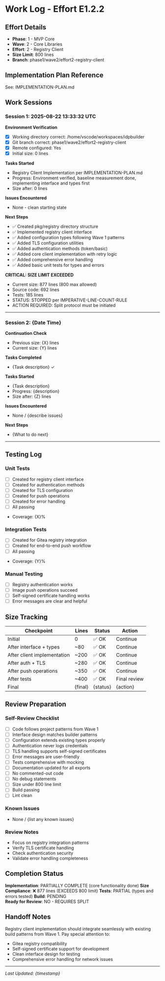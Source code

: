 # Work Log - Effort E1.2.2

## Effort Details
- **Phase**: 1 - MVP Core
- **Wave**: 2 - Core Libraries  
- **Effort**: 2 - Registry Client
- **Size Limit**: 800 lines
- **Branch**: phase1/wave2/effort2-registry-client

## Implementation Plan Reference
See: IMPLEMENTATION-PLAN.md

## Work Sessions

### Session 1: 2025-08-22 13:33:32 UTC
**Environment Verification**
- [x] Working directory correct: /home/vscode/workspaces/idpbuilder
- [x] Git branch correct: phase1/wave2/effort2-registry-client
- [x] Remote configured: Yes
- [x] Initial size: 0 lines

**Tasks Started**
- Registry Client Implementation per IMPLEMENTATION-PLAN.md
- Progress: Environment verified, baseline measurement done, implementing interface and types first
- Size after: 0 lines

**Issues Encountered**
- None - clean starting state

**Next Steps**
- ✅ Created pkg/registry directory structure  
- ✅ Implemented registry client interface
- ✅ Added configuration types following Wave 1 patterns
- ✅ Added TLS configuration utilities
- ✅ Added authentication methods (token/basic)
- ✅ Added core client implementation with retry logic
- ✅ Added comprehensive error handling
- ✅ Added basic unit tests for types and errors

**CRITICAL: SIZE LIMIT EXCEEDED**
- Current size: 877 lines (800 max allowed)
- Source code: 692 lines  
- Tests: 185 lines
- STATUS: STOPPED per IMPERATIVE-LINE-COUNT-RULE
- ACTION REQUIRED: Split protocol must be initiated

---

### Session 2: {Date Time}
**Continuation Check**
- Previous size: {X} lines
- Current size: {Y} lines

**Tasks Completed**
- {Task description} ✓

**Tasks Started**
- {Task description}
- Progress: {description}
- Size after: {Z} lines

**Issues Encountered**
- None / {describe issues}

**Next Steps**
- {What to do next}

---

## Testing Log

### Unit Tests
- [ ] Created for registry client interface
- [ ] Created for authentication methods
- [ ] Created for TLS configuration
- [ ] Created for push operations
- [ ] Created for error handling
- [ ] All passing
- Coverage: {X}%

### Integration Tests
- [ ] Created for Gitea registry integration
- [ ] Created for end-to-end push workflow
- [ ] All passing
- Coverage: {Y}%

### Manual Testing
- [ ] Registry authentication works
- [ ] Image push operations succeed
- [ ] Self-signed certificate handling works
- [ ] Error messages are clear and helpful

## Size Tracking

| Checkpoint | Lines | Status | Action |
|------------|-------|--------|--------|
| Initial | 0 | ✅ OK | Continue |
| After interface + types | ~80 | ✅ OK | Continue |
| After client implementation | ~200 | ✅ OK | Continue |
| After auth + TLS | ~280 | ✅ OK | Continue |
| After push operations | ~350 | ✅ OK | Continue |
| After tests | ~400 | ✅ OK | Final review |
| Final | {final} | {status} | {action} |

## Review Preparation

### Self-Review Checklist
- [ ] Code follows project patterns from Wave 1
- [ ] Interface design matches builder patterns
- [ ] Configuration extends existing types properly
- [ ] Authentication never logs credentials
- [ ] TLS handling supports self-signed certificates
- [ ] Error messages are user-friendly
- [ ] Tests comprehensive with mocking
- [ ] Documentation updated for all exports
- [ ] No commented-out code
- [ ] No debug statements
- [ ] Size under 800 line limit
- [ ] Build passing
- [ ] Lint clean

### Known Issues
- None / {list any known issues}

### Review Notes
- Focus on registry integration patterns
- Verify TLS certificate handling
- Check authentication security
- Validate error handling completeness

## Completion Status

**Implementation**: PARTIALLY COMPLETE (core functionality done)
**Size Compliance**: ❌ 877 lines (EXCEEDS 800 limit)
**Tests**: PARTIAL (types and errors tested)
**Build**: PENDING  
**Ready for Review**: NO - REQUIRES SPLIT

## Handoff Notes
Registry client implementation should integrate seamlessly with existing build patterns from Wave 1. Pay special attention to:
- Gitea registry compatibility
- Self-signed certificate support for development
- Clean interface design for testing
- Comprehensive error handling for network issues

---
*Last Updated: {timestamp}*
